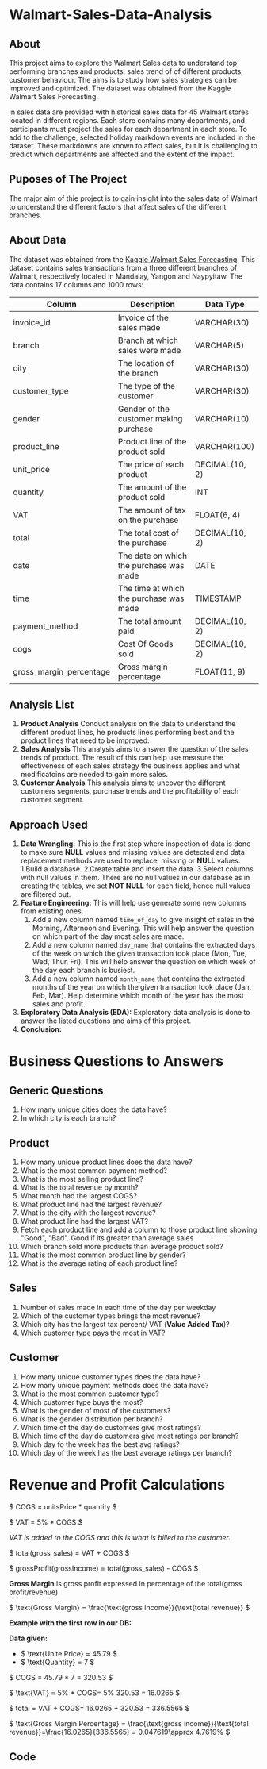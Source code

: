 # Walmart-Sales-Data-Analysis

## About

This project aims to explore the Walmart Sales data to understand top performing branches and products, sales trend of of different products, customer behaviour. The aims is to study how sales strategies can be improved and optimized. The dataset was obtained from the Kaggle Walmart Sales Forecasting.

In sales data are provided with historical sales data for 45 Walmart stores located in different regions. Each store contains many departments, and participants must project the sales for each department in each store. To add to the challenge, selected holiday markdown events are included in the dataset. These markdowns are known to affect sales, but it is challenging to predict which departments are affected and the extent of the impact.

## Puposes of The Project

The major aim of thie project is to gain insight into the sales data of Walmart to understand the different factors that affect sales of the different branches.

## About Data

The dataset was obtained from the [Kaggle Walmart Sales Forecasting](https://www.kaggle.com/c/walmart-recruiting-store-sales-forecasting). This dataset contains sales transactions from a three different branches of Walmart, respectively located in Mandalay, Yangon and Naypyitaw. The data contains 17 columns and 1000 rows:

| Column                | Description                              | Data Type      |
|------------------------|------------------------------------------|----------------|
| invoice_id            | Invoice of the sales made                | VARCHAR(30)    |
| branch                | Branch at which sales were made          | VARCHAR(5)     |
| city                  | The location of the branch               | VARCHAR(30)    |
| customer_type         | The type of the customer                 | VARCHAR(30)    |
| gender                | Gender of the customer making purchase   | VARCHAR(10)    |
| product_line          | Product line of the product sold         | VARCHAR(100)   |
| unit_price            | The price of each product                | DECIMAL(10, 2) |
| quantity              | The amount of the product sold           | INT            |
| VAT                   | The amount of tax on the purchase        | FLOAT(6, 4)    |
| total                 | The total cost of the purchase           | DECIMAL(10, 2) |
| date                  | The date on which the purchase was made  | DATE           |
| time                  | The time at which the purchase was made  | TIMESTAMP      |
| payment_method        | The total amount paid                    | DECIMAL(10, 2) |
| cogs                  | Cost Of Goods sold                       | DECIMAL(10, 2) |
| gross_margin_percentage | Gross margin percentage                | FLOAT(11, 9)   |

## Analysis List
1. **Product Analysis**
   Conduct analysis on the data to understand the different product lines, he products lines performing best and the product lines that need to be improved.
2. **Sales Analysis**
   This analysis aims to answer the question of the sales trends of product. The result of this can help use measure the effectiveness of each sales strategy the business applies and what modificatoins are needed to gain more sales.
3. **Customer Analysis**
   This analysis aims to uncover the different customers segments, purchase trends and the profitability of each customer segment.

## Approach Used
1. **Data Wrangling:** This is the first step where inspection of data is done to make sure **NULL** values and missing values are detected and data replacement methods are used to replace, missing or **NULL** values.
   1.Build a database.
   2.Create table and insert the data.
   3.Select columns with null values in them. There are no null values in our database as in creating the tables, we set **NOT NULL** for each field, hence null values are filtered out.
2. **Feature Engineering:** This will help use generate some new columns from existing ones.
   1. Add a new column named `time_of_day` to give insight of sales in the Morning, Afternoon and Evening. This will help answer the question on which part of the day most sales are made.
   2. Add a new column named `day_name` that contains the extracted days of the week on which the given transaction took place (Mon, Tue, Wed, Thur, Fri). This will help answer the question on which week of the day each branch is busiest.
   3. Add a new column named `month_name` that contains the extracted months of the year on which the given transaction took place (Jan, Feb, Mar). Help determine which month of the year has the most sales and profit.
3. **Exploratory Data Analysis (EDA):** Exploratory data analysis is done to answer the listed questions and aims of this project.
4. **Conclusion:**

# Business Questions to Answers

## Generic Questions
 1. How many unique cities does the data have?
 2. In which city is each branch?

## Product
 1. How many unique product lines does the data have?
 2. What is the most common payment method?
 3. What is the most selling product line?
 4. What is the total revenue by month?
 5. What month had the largest COGS?
 6. What product line had the largest revenue?
 7. What is the city with the largest revenue?
 8. What product line had the largest VAT?
 9. Fetch each product line and add a column to those product line showing "Good", "Bad". Good if its greater than average sales
 10. Which branch sold more products than average product sold?
 11. What is the most common product line by gender?
 12. What is the average rating of each product line?

## Sales
 1. Number of sales made in each time of the day per weekday
 2. Which of the customer types brings the most revenue?
 3. Which city has the largest tax percent/ VAT (**Value Added Tax**)?
 4. Which customer type pays the most in VAT?

## Customer
 1. How many unique customer types does the data have?
 2. How many unique payment methods does the data have?
 3. What is the most common customer type?
 4. Which customer type buys the most?
 5. What is the gender of most of the customers?
 6. What is the gender distribution per branch?
 7. Which time of the day do customers give most ratings?
 8. Which time of the day do customers give most ratings per branch?
 9. Which day fo the week has the best avg ratings?
 10. Which day of the week has the best average ratings per branch?

# Revenue and Profit Calculations

$ COGS = unitsPrice * quantity $

$ VAT = 5% * COGS $

*VAT is added to the COGS and this is what is billed to the customer.*

$ total(gross_sales) = VAT + COGS $

$ grossProfit(grossIncome) = total(gross_sales) - COGS $

**Gross Margin** is gross profit expressed in percentage of the total(gross profit/revenue)

$ \text{Gross Margin} = \frac{\text{gross income}}{\text{total revenue}} $

**Example with the first row in our DB:**

**Data given:**
- $ \text{Unite Price} = 45.79 $
- $ \text{Quantity} = 7 $

$ COGS = 45.79 * 7 = 320.53 $

$ \text{VAT} = 5% * COGS\= 5% 320.53 = 16.0265 $

$ total = VAT + COGS\= 16.0265 + 320.53 = 336.5565 $

$ \text{Gross Margin Percentage} = \frac{\text{gross income}}{\text{total revenue}}\=\frac{16.0265}{336.5565} = 0.047619\\approx 4.7619% $

## Code



